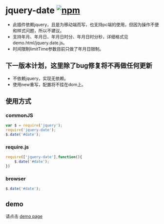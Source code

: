 # jquery-date [![npm](https://img.shields.io/npm/v/jquery-date.svg)](https://www.npmjs.com/package/jquery-date) 
- 此插件依赖jquery，且是为移动端而写，也支持pc端的使用，但因为操作不便和样式问题，所以不建议。
- 支持年月、年月日、年月日时分、年月日时分秒，详细格式见demo.html/jquery.date.js。
- 时间限制limitTime参数目前只做了年月日限制。

下一版本计划，这里除了bug修复将不再做任何更新
-----------------------------------
- 不依赖jquery，实现无依赖。
- 使用new重写，配置将不挂在dom上。

使用方式
-----------------------------------
### commonJS
```js
var $ = require('jquery');
require('jquery-date');
$.date('#date');
```
### require.js
```js
require(['jquery-date'],function(){
    $.date('#date');
})
```
### browser
```js
$.date('#date');
```
demo
-----------------------------------
请点击 [demo page](https://weijhfly.github.io/date-demo.html "demo")